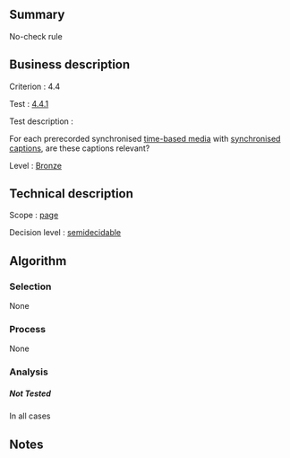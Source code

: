 ## Summary

No-check rule

## Business description

Criterion : 4.4

Test : [4.4.1](http://www.accessiweb.org/index.php/accessiweb-22-english-version.html#test-4-4-1)

Test description :

For each prerecorded synchronised [time-based
media](http://www.accessiweb.org/index.php/glossary-76.html#mMediaTemp)
with [synchronised
captions](http://www.accessiweb.org/index.php/glossary-76.html#mSsTitreSynchro),
are these captions relevant?

Level : [Bronze](/en/category/rules-design/accessiweb-11/level/bronze)

## Technical description

Scope : [page](/en/category/rules-design/accessiweb-11/scope/page)

Decision level :
[semidecidable](/en/category/rules-design/accessiweb-11/decision-level/semidecidable)

## Algorithm

### Selection

None

### Process

None

### Analysis

##### Not Tested

In all cases

## Notes


